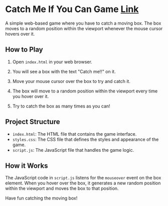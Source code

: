 # Catch Me If You Can Game [Link](https://abhilashtengli.github.io/13.Catch_me/)

A simple web-based game where you have to catch a moving box. The box moves to a random position within the viewport whenever the mouse cursor hovers over it.

## How to Play

1. Open `index.html` in your web browser.

2. You will see a box with the text "Catch me!!" on it.

3. Move your mouse cursor over the box to try and catch it.

4. The box will move to a random position within the viewport every time you hover over it.

5. Try to catch the box as many times as you can!

## Project Structure

- `index.html`: The HTML file that contains the game interface.
- `styles.css`: The CSS file that defines the styles and appearance of the game.
- `script.js`: The JavaScript file that handles the game logic.

## How it Works

The JavaScript code in `script.js` listens for the `mouseover` event on the box element. When you hover over the box, it generates a new random position within the viewport and moves the box to that position.


Have fun catching the moving box!
